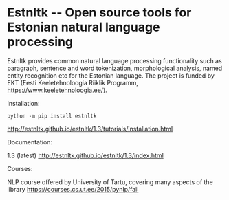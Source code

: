 Estnltk -- Open source tools for Estonian natural language processing
=====================================================================

Estnltk provides common natural language processing functionality such as paragraph, sentence and word tokenization,
morphological analysis, named entity recognition etc for the Estonian language.
The project is funded by EKT (Eesti Keeletehnoloogia Riiklik Programm, https://www.keeletehnoloogia.ee/).


Installation:

```python -m pip install estnltk```

http://estnltk.github.io/estnltk/1.3/tutorials/installation.html

Documentation:

1.3 (latest)
http://estnltk.github.io/estnltk/1.3/index.html

Courses:

NLP course offered by University of Tartu, covering many aspects of the library
https://courses.cs.ut.ee/2015/pynlp/fall